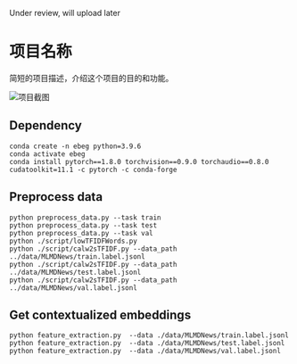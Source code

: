 Under review, will upload later

# 项目名称

简短的项目描述，介绍这个项目的目的和功能。

![项目截图](path/to/your/screenshot.png)

## Dependency

    conda create -n ebeg python=3.9.6
    conda activate ebeg 
    conda install pytorch==1.8.0 torchvision==0.9.0 torchaudio==0.8.0 cudatoolkit=11.1 -c pytorch -c conda-forge

## Preprocess data
    python preprocess_data.py --task train
    python preprocess_data.py --task test
    python preprocess_data.py --task val
    python ./script/lowTFIDFWords.py
    python ./script/calw2sTFIDF.py --data_path ../data/MLMDNews/train.label.jsonl
    python ./script/calw2sTFIDF.py --data_path ../data/MLMDNews/test.label.jsonl
    python ./script/calw2sTFIDF.py --data_path ../data/MLMDNews/val.label.jsonl

## Get contextualized embeddings
    python feature_extraction.py  --data ./data/MLMDNews/train.label.jsonl
    python feature_extraction.py  --data ./data/MLMDNews/test.label.jsonl
    python feature_extraction.py  --data ./data/MLMDNews/val.label.jsonl




